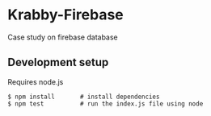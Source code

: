 # Krabby-Firebase
Case study on firebase database

## Development setup
Requires node.js

```
$ npm install       # install dependencies
$ npm test          # run the index.js file using node
```
